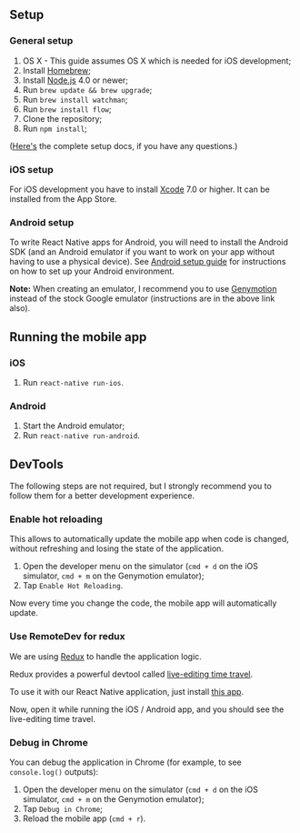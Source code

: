 ## Setup
### General setup
1. OS X - This guide assumes OS X which is needed for iOS development;
2. Install [Homebrew](http://brew.sh/);
3. Install [Node.js](https://nodejs.org/en/) 4.0 or newer;
4. Run `brew update && brew upgrade`;
5. Run `brew install watchman`;
6. Run `brew install flow`;
7. Clone the repository;
8. Run `npm install`;

([Here's](https://facebook.github.io/react-native/docs/getting-started.html#content) the complete setup docs, if you have any questions.)

### iOS setup

For iOS development you have to install [Xcode](https://developer.apple.com/xcode/download/) 7.0 or higher. It can be installed from the App Store.

### Android setup

To write React Native apps for Android, you will need to install the Android SDK (and an Android emulator if you want to work on your app without having to use a physical device). See [Android setup guide](https://facebook.github.io/react-native/docs/android-setup.html) for instructions on how to set up your Android environment.

**Note:** When creating an emulator, I recommend you to use [Genymotion](https://www.genymotion.com/) instead of the stock Google emulator (instructions are in the above link also).

## Running the mobile app

### iOS

1. Run `react-native run-ios`.

### Android

1. Start the Android emulator;
1. Run `react-native run-android`.

## DevTools

The following steps are not required, but I strongly recommend you to follow them for a better development experience.

### Enable hot reloading

This allows to automatically update the mobile app when code is changed, without refreshing and losing the state of the application.

1. Open the developer menu on the simulator (`cmd + d` on the iOS simulator, `cmd + m` on the Genymotion emulator);
2. Tap `Enable Hot Reloading`.

Now every time you change the code, the mobile app will automatically update.

### Use RemoteDev for redux

We are using [Redux](https://github.com/reactjs/redux) to handle the application logic.

Redux provides a powerful devtool called [live-editing time travel](https://github.com/gaearon/redux-devtools).

To use it with our React Native application, just install [this app](https://chrome.google.com/webstore/detail/remotedev/faicmgpfiaijcedapokpbdejaodbelph).

Now, open it while running the iOS / Android app, and you should see the live-editing time travel.

### Debug in Chrome

You can debug the application in Chrome (for example, to see `console.log()` outputs):

1. Open the developer menu on the simulator (`cmd + d` on the iOS simulator, `cmd + m` on the Genymotion emulator);
2. Tap `Debug in Chrome`;
3. Reload the mobile app (`cmd + r`).
